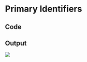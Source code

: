 # Primary Identifiers

## Code

<code-block src="entity-with-pi.txt"/>

## Output

![](entity-with-pi.png)